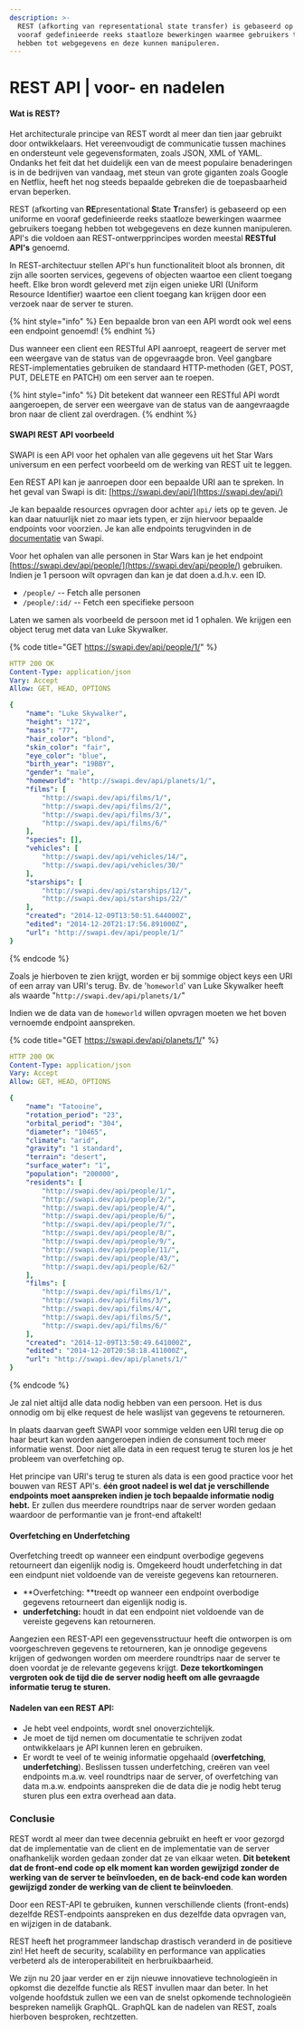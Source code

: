 ```yaml
---
description: >-
  REST (afkorting van representational state transfer) is gebaseerd op een
  vooraf gedefinieerde reeks staatloze bewerkingen waarmee gebruikers toegang
  hebben tot webgegevens en deze kunnen manipuleren.
---
```


# REST API | voor- en nadelen

#### Wat is REST?

Het architecturale principe van REST wordt al meer dan tien jaar gebruikt door ontwikkelaars. Het vereenvoudigt de communicatie tussen machines en ondersteunt vele gegevensformaten, zoals JSON, XML of YAML. Ondanks het feit dat het duidelijk een van de meest populaire benaderingen is in de bedrijven van vandaag, met steun van grote giganten zoals Google en Netflix, heeft het nog steeds bepaalde gebreken die de toepasbaarheid ervan beperken.

REST (afkorting van **RE**presentational **S**tate **T**ransfer) is gebaseerd op een uniforme en vooraf gedefinieerde reeks staatloze bewerkingen waarmee gebruikers toegang hebben tot webgegevens en deze kunnen manipuleren. API's die voldoen aan REST-ontwerpprincipes worden meestal **RESTful API's** genoemd.

In REST-architectuur stellen API's hun functionaliteit bloot als bronnen, dit zijn alle soorten services, gegevens of objecten waartoe een client toegang heeft. Elke bron wordt geleverd met zijn eigen unieke URI (Uniform Resource Identifier) waartoe een client toegang kan krijgen door een verzoek naar de server te sturen.

{% hint style="info" %}
Een bepaalde bron van een API wordt ook wel eens een endpoint genoemd!
{% endhint %}

Dus wanneer een client een RESTful API aanroept, reageert de server met een weergave van de status van de opgevraagde bron. Veel gangbare REST-implementaties gebruiken de standaard HTTP-methoden (GET, POST, PUT, DELETE en PATCH) om een server aan te roepen.

{% hint style="info" %}
Dit betekent dat wanneer een RESTful API wordt aangeroepen, de server een weergave van de status van de aangevraagde bron naar de client zal overdragen.
{% endhint %}

#### SWAPI REST API voorbeeld

SWAPI is een API voor het ophalen van alle gegevens uit het Star Wars universum en een perfect voorbeeld om de werking van REST uit te leggen.

Een REST API kan je aanroepen door een bepaalde URI aan te spreken. In het geval van Swapi is dit: [https://swapi.dev/api/](https://swapi.dev/api/)

Je kan bepaalde resources opvragen door achter `api/` iets op te geven. Je kan daar natuurlijk niet zo maar iets typen, er zijn hiervoor bepaalde endpoints voor voorzien. Je kan alle endpoints terugvinden in de [documentatie](https://swapi.dev/documentation) van Swapi.

Voor het ophalen van alle personen in Star Wars kan je het endpoint [https://swapi.dev/api/people/](https://swapi.dev/api/people/) gebruiken. Indien je 1 persoon wilt opvragen dan kan je dat doen a.d.h.v. een ID. 

* `/people/` -- Fetch alle personen
* `/people/:id/` -- Fetch een specifieke persoon

Laten we samen als voorbeeld de persoon met id 1 ophalen. We krijgen een object terug met data van Luke Skywalker.

{% code title="GET https://swapi.dev/api/people/1/" %}
```yaml
HTTP 200 OK
Content-Type: application/json
Vary: Accept
Allow: GET, HEAD, OPTIONS

{
    "name": "Luke Skywalker", 
    "height": "172", 
    "mass": "77", 
    "hair_color": "blond", 
    "skin_color": "fair", 
    "eye_color": "blue", 
    "birth_year": "19BBY", 
    "gender": "male", 
    "homeworld": "http://swapi.dev/api/planets/1/", 
    "films": [
        "http://swapi.dev/api/films/1/", 
        "http://swapi.dev/api/films/2/", 
        "http://swapi.dev/api/films/3/", 
        "http://swapi.dev/api/films/6/"
    ], 
    "species": [], 
    "vehicles": [
        "http://swapi.dev/api/vehicles/14/", 
        "http://swapi.dev/api/vehicles/30/"
    ], 
    "starships": [
        "http://swapi.dev/api/starships/12/", 
        "http://swapi.dev/api/starships/22/"
    ], 
    "created": "2014-12-09T13:50:51.644000Z", 
    "edited": "2014-12-20T21:17:56.891000Z", 
    "url": "http://swapi.dev/api/people/1/"
}
```
{% endcode %}

Zoals je hierboven te zien krijgt, worden er bij sommige object keys een URI of een array van URI's terug. Bv. de '`homeworld`' van Luke Skywalker heeft als waarde "`http://swapi.dev/api/planets/1/`"

Indien we de data van de `homeworld` willen opvragen moeten we het boven vernoemde endpoint aanspreken.

{% code title="GET https://swapi.dev/api/planets/1/" %}
```yaml
HTTP 200 OK
Content-Type: application/json
Vary: Accept
Allow: GET, HEAD, OPTIONS

{
    "name": "Tatooine", 
    "rotation_period": "23", 
    "orbital_period": "304", 
    "diameter": "10465", 
    "climate": "arid", 
    "gravity": "1 standard", 
    "terrain": "desert", 
    "surface_water": "1", 
    "population": "200000", 
    "residents": [
        "http://swapi.dev/api/people/1/", 
        "http://swapi.dev/api/people/2/", 
        "http://swapi.dev/api/people/4/", 
        "http://swapi.dev/api/people/6/", 
        "http://swapi.dev/api/people/7/", 
        "http://swapi.dev/api/people/8/", 
        "http://swapi.dev/api/people/9/", 
        "http://swapi.dev/api/people/11/", 
        "http://swapi.dev/api/people/43/", 
        "http://swapi.dev/api/people/62/"
    ], 
    "films": [
        "http://swapi.dev/api/films/1/", 
        "http://swapi.dev/api/films/3/", 
        "http://swapi.dev/api/films/4/", 
        "http://swapi.dev/api/films/5/", 
        "http://swapi.dev/api/films/6/"
    ], 
    "created": "2014-12-09T13:50:49.641000Z", 
    "edited": "2014-12-20T20:58:18.411000Z", 
    "url": "http://swapi.dev/api/planets/1/"
}
```
{% endcode %}

Je zal niet altijd alle data nodig hebben van een persoon. Het is dus onnodig om bij elke request de hele waslijst van gegevens te retourneren. 

In plaats daarvan geeft SWAPI voor sommige velden een URI terug die op haar beurt kan worden aangeroepen indien de consument toch meer informatie wenst. Door niet alle data in een request terug te sturen los je het probleem van overfetching op.

Het principe van URI's terug te sturen als data is een good practice voor het bouwen van REST API's. **één groot nadeel is wel dat je verschillende endpoints moet aanspreken indien je toch bepaalde informatie nodig hebt.** Er zullen dus meerdere roundtrips naar de server worden gedaan waardoor de performantie van je front-end aftakelt!

#### Overfetching en Underfetching

Overfetching treedt op wanneer een eindpunt overbodige gegevens retourneert dan eigenlijk nodig is. Omgekeerd houdt underfetching in dat een eindpunt niet voldoende van de vereiste gegevens kan retourneren.

* **Overfetching: **treedt op wanneer een endpoint overbodige gegevens retourneert dan eigenlijk nodig is.
* **underfetching:** houdt in dat een endpoint niet voldoende van de vereiste gegevens kan retourneren.

Aangezien een REST-API een gegevensstructuur heeft die ontworpen is om voorgeschreven gegevens te retourneren, kan je onnodige gegevens krijgen of gedwongen worden om meerdere roundtrips naar de server te doen voordat je de relevante gegevens krijgt. **Deze tekortkomingen vergroten ook de tijd die de server nodig heeft om alle gevraagde informatie terug te sturen.**

#### **Nadelen van een REST API:**

* Je hebt veel endpoints, wordt snel onoverzichtelijk. 
* Je moet de tijd nemen om documentatie te schrijven zodat ontwikkelaars je API kunnen leren en gebruiken.
* Er wordt te veel of te weinig informatie opgehaald (**overfetching**, **underfetching**). Beslissen tussen underfetching, creëren van veel endpoints m.a.w. veel roundtrips naar de server, of overfetching van data m.a.w. endpoints aanspreken die de data die je nodig hebt terug sturen plus een extra overhead aan data.

### Conclusie

REST wordt al meer dan twee decennia gebruikt en heeft er voor gezorgd dat de implementatie van de client en de implementatie van de server onafhankelijk worden gedaan zonder dat ze van elkaar weten. **Dit betekent dat de front-end code op elk moment kan worden gewijzigd zonder de werking van de server te beïnvloeden, en de back-end code kan worden gewijzigd zonder de werking van de client te beïnvloeden**.

Door een REST-API te gebruiken, kunnen verschillende clients (front-ends) dezelfde REST-endpoints aanspreken en dus dezelfde data opvragen van, en wijzigen in de databank.

REST heeft het programmeer landschap drastisch veranderd in de positieve zin! Het heeft de security, scalability en performance van applicaties verbeterd als de interoperabiliteit en herbruikbaarheid.

We zijn nu 20 jaar verder en er zijn nieuwe innovatieve technologieën in opkomst die dezelfde functie als REST invullen maar dan beter. In het volgende hoofdstuk zullen we een van de snelst opkomende technologieën bespreken namelijk GraphQL. GraphQL kan de nadelen van REST, zoals hierboven besproken, rechtzetten.

